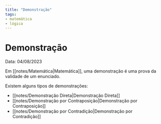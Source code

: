 ```yaml
---
title: "Demonstração"
tags:
- matemática
- lógica
---
```

# Demonstração

Data: 04/08/2023

Em [[notes/Matemática|Matemática]], uma demonstração é uma prova da validade de um enunciado.

Existem alguns tipos de demonstrações:

- [[notes/Demonstração Direta|Demonstração Direta]]
- [[notes/Demonstração por Contraposição|Demonstração por Contraposição]]
- [[notes/Demonstração por Contradição|Demonstração por Contradição]]